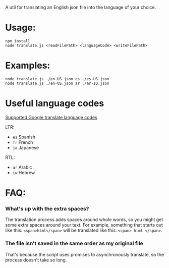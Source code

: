 A util for translating an English json file into the language of your choice.

# Usage:
```
npm install
node translate.js <readFilePath> <languageCode> <writeFilePath>
```

# Examples:
```
node translate.js ./en-US.json es ./es-US.json
node translate.js ./en-US.json ar ./ar-IQ.json
```

# Useful language codes
[Supported Google translate language codes](https://cloud.google.com/translate/docs/languages)

LTR:

* `es` Spanish
* `fr` French
* `ja` Japanese

RTL:

* `ar` Arabic
* `iw` Hebrew


# FAQ:
### What's up with the extra spaces?
The translation process adds spaces around whole words, so you might get some extra spaces around your text. For example, something that starts out like this: `<span>html</span>` will be translated like this: `<span> html </span>`.

### The file isn't saved in the same order as my original file
That's because the script uses promises to asynchronously translate, so the process doesn't take so long.
